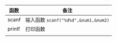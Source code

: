 | 函数   | 备注                                 |
| ------ | ------------------------------------ |
| scanf  | 输入函数 `scanf("%d%d",&num1,&num2)` |
| printf | 打印函数                             |
|        |                                      |

